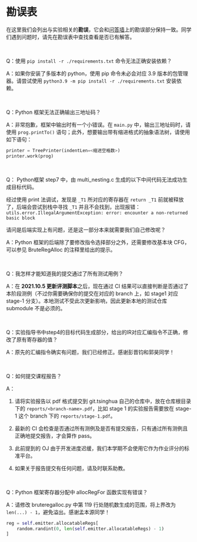 # 勘误表

在这里我们会列出与实验相关的**勘误**，它会和[问答墙](https://docs.qq.com/doc/DY1hZWFV0T0N0VWph)上的勘误部分保持一致。同学们遇到问题时，请先在勘误表中查找查看是否已有解答。

&nbsp;

Q：使用 `pip install -r ./requirements.txt` 命令无法正确安装依赖？

A：如果你安装了多版本的 python，使用 pip 命令未必会对应 3.9 版本的包管理器。请尝试使用 `python3.9 -m pip install -r ./requirements.txt` 安装依赖。

&nbsp;

Q：Python 框架无法正确输出三地址码？

A：非常抱歉，框架中输出时有一个小错误。在 `main.py` 中，输出三地址码时，请使用 `prog.printTo()` 语句；此外，想要输出带有缩进格式的抽象语法树，请使用如下语句：
```python
printer = TreePrinter(indentLen=<缩进空格数>)
printer.work(prog)
```

&nbsp;

Q： Python框架 step7 中，由 multi_nesting.c 生成的以下中间代码无法成功生成目标代码。

经过使用 print 法调试，发现是 `_T1` 所对应的寄存器在 `return _T1` 前就被释放了，后端会尝试到栈中寻找 `_T1` 并且不会找到，出现报错：
`utils.error.IllegalArgumentException: error: encounter a non-returned basic block`

请问是后端实现上有问题，还是这一部分本来就需要我们自己修改呢？

A：Python 框架的后端除了要修改指令选择部分之外，还需要修改基本块 CFG，可以参见 BruteRegAlloc 的注释里给出的提示。

&nbsp;

Q：我怎样才能知道我的提交通过了所有测试用例？

A：在 **2021.10.5 更新评测脚本**之后，现在通过 CI 结果可以直接判断是否通过了本阶段测例（不过你需要确保你的提交在对应的 branch 上，如 stage1 对应 stage-1 分支）。本地测试不受此次更新影响，因此更新本地的测试仓库 submodule 不是必须的。

&nbsp;

Q：实验指导书中step4的目标代码生成部分，给出的IR对应汇编指令不正确，修改了原有寄存器的值？

A：原先的汇编指令确实有问题，我们已经修正。感谢彭晋钧和郭昊同学！

&nbsp;

Q：如何提交课程报告？

A：

1. 请将实验报告以 pdf 格式提交到 git.tsinghua 自己的仓库中，放在仓库根目录下的 `reports/<branch-name>.pdf`，比如 stage 1 的实验报告需要放在 stage-1 这个 branch 下的 `reports/stage-1.pdf`。

2. 最新的 CI 会检查是否通过所有测例及是否有提交报告，只有通过所有测例且正确地提交报告，才会算作 pass。

3. 此前提到的 OJ 由于开发进度迟缓，我们本学期不会使用它作为作业评分的标准平台。

4. 如果关于报告提交有任何问题，请及时联系助教。

&nbsp;

Q：Python 框架寄存器分配中 allocRegFor 函数实现有错误？

A：请修改 bruteregalloc.py 中第 119 行处随机数生成的范围，将上界改为 `len(...) - 1`，避免溢出。感谢孟本源同学！

```python
reg = self.emitter.allocatableRegs[
    random.randint(0, len(self.emitter.allocatableRegs) - 1)
]
```
